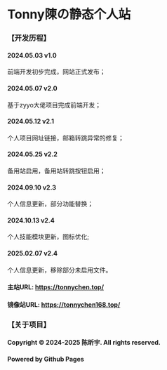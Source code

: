# Tonny陳の静态个人站
### 【开发历程】
#### 2024.05.03 v1.0
前端开发初步完成，网站正式发布；
#### 2024.05.07 v2.0
基于zyyo大佬项目完成前端开发；
#### 2024.05.12 v2.1
个人项目网址链接，邮箱转跳异常的修复；
#### 2024.05.25 v2.2
备用站启用，备用站转跳按钮启用；
#### 2024.09.10 v2.3
个人信息更新，部分功能替换；
#### 2024.10.13 v2.4
个人技能模块更新，图标优化;
#### 2025.02.07 v2.4
个人信息更新，移除部分未启用文件。
#### 主站URL: https://tonnychen.top/
#### 镜像站URL: https://tonnychen168.top/
### 【关于项目】
#### Copyright © 2024-2025 陈昕宇. All rights reserved.
#### Powered by Github Pages
